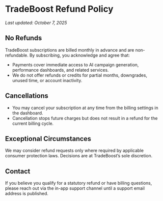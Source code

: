 # TradeBoost Refund Policy

_Last updated: October 7, 2025_

## No Refunds
TradeBoost subscriptions are billed monthly in advance and are non-refundable. By subscribing, you acknowledge and agree that:
- Payments cover immediate access to AI campaign generation, performance dashboards, and related services.
- We do not offer refunds or credits for partial months, downgrades, unused time, or account inactivity.

## Cancellations
- You may cancel your subscription at any time from the billing settings in the dashboard.
- Cancellation stops future charges but does not result in a refund for the current billing cycle.

## Exceptional Circumstances
We may consider refund requests only where required by applicable consumer protection laws. Decisions are at TradeBoost’s sole discretion.

## Contact
If you believe you qualify for a statutory refund or have billing questions, please reach out via the in-app support channel until a support email address is published.

